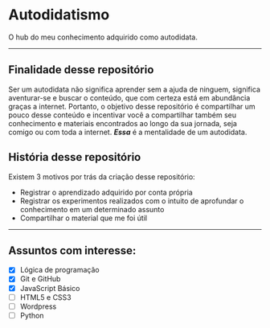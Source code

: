 # Autodidatismo
O hub do meu conhecimento adquirido como autodidata.

---

## Finalidade desse repositório

Ser um autodidata não significa aprender sem a ajuda de ninguem, significa aventurar-se e buscar o conteúdo, que com certeza está em abundância graças a internet. Portanto, o objetivo desse repositório é compartilhar um pouco desse conteúdo e incentivar você a compartilhar também seu conhecimento e materiais encontrados ao longo da sua jornada, seja comigo ou com toda a internet. *__Essa__* é a mentalidade de um autodidata.

## História desse repositório

Existem 3 motivos por trás da criação desse repositório:
* Registrar o aprendizado adquirido por conta própria
* Registrar os experimentos realizados com o intuito de aprofundar o conhecimento em um determinado assunto
* Compartilhar o material que me foi útil
---

## Assuntos com interesse:
- [x] Lógica de programação
- [x] Git e GitHub 
- [x] JavaScript Básico
- [ ] HTML5 e CSS3
- [ ] Wordpress
- [ ] Python
